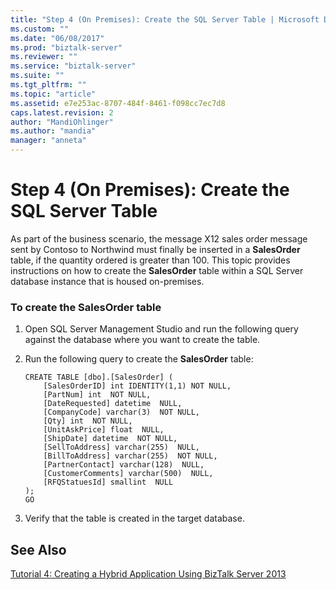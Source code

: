 ```yaml
---
title: "Step 4 (On Premises): Create the SQL Server Table | Microsoft Docs"
ms.custom: ""
ms.date: "06/08/2017"
ms.prod: "biztalk-server"
ms.reviewer: ""
ms.service: "biztalk-server"
ms.suite: ""
ms.tgt_pltfrm: ""
ms.topic: "article"
ms.assetid: e7e253ac-8707-484f-8461-f098cc7ec7d8
caps.latest.revision: 2
author: "MandiOhlinger"
ms.author: "mandia"
manager: "anneta"
---
```

# Step 4 (On Premises): Create the SQL Server Table
As part of the business scenario, the message X12 sales order message sent by Contoso to Northwind must finally be inserted in a **SalesOrder** table, if the quantity ordered is greater than 100. This topic provides instructions on how to create the **SalesOrder** table within a SQL Server database instance that is housed on-premises.  
  
### To create the SalesOrder table  
  
1.  Open SQL Server Management Studio and run the following query against the database where you want to create the table.  
  
2.  Run the following query to create the **SalesOrder** table:  
  
    ```  
    CREATE TABLE [dbo].[SalesOrder] (  
        [SalesOrderID] int IDENTITY(1,1) NOT NULL,  
        [PartNum] int  NOT NULL,  
        [DateRequested] datetime  NULL,  
        [CompanyCode] varchar(3)  NOT NULL,  
        [Qty] int  NOT NULL,  
        [UnitAskPrice] float  NULL,  
        [ShipDate] datetime  NOT NULL,  
        [SellToAddress] varchar(255)  NULL,  
        [BillToAddress] varchar(255)  NOT NULL,  
        [PartnerContact] varchar(128)  NULL,  
        [CustomerComments] varchar(500)  NULL,  
        [RFQStatuesId] smallint  NULL  
    );  
    GO  
    ```  
  
3.  Verify that the table is created in the target database.  
  
## See Also  
 [Tutorial 4: Creating a Hybrid Application Using BizTalk Server 2013](../core/tutorial-4-creating-a-hybrid-application-using-biztalk-server-2013.md)